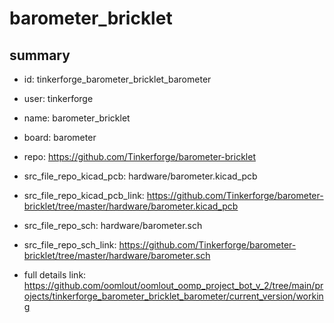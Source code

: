 # barometer_bricklet
 
## summary 
* id: tinkerforge_barometer_bricklet_barometer
* user: tinkerforge
* name: barometer_bricklet
* board: barometer
* repo: https://github.com/Tinkerforge/barometer-bricklet
* src_file_repo_kicad_pcb: hardware/barometer.kicad_pcb
* src_file_repo_kicad_pcb_link: https://github.com/Tinkerforge/barometer-bricklet/tree/master/hardware/barometer.kicad_pcb


* src_file_repo_sch: hardware/barometer.sch
* src_file_repo_sch_link: https://github.com/Tinkerforge/barometer-bricklet/tree/master/hardware/barometer.sch
* full details link: https://github.com/oomlout/oomlout_oomp_project_bot_v_2/tree/main/projects/tinkerforge_barometer_bricklet_barometer/current_version/working  







